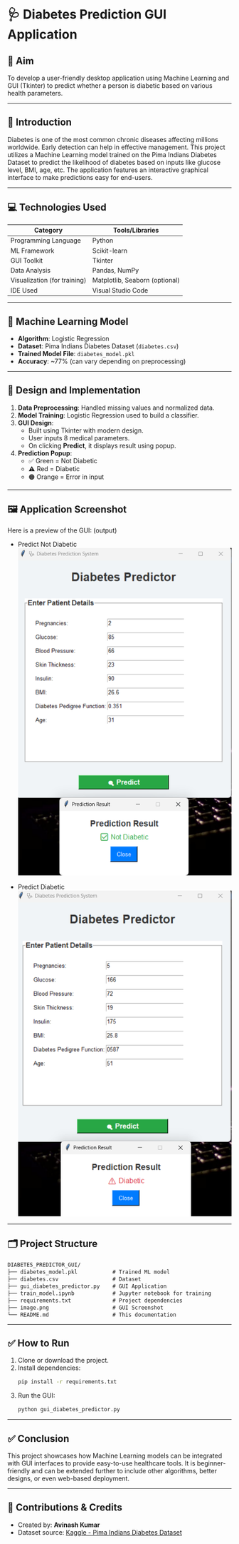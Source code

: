 
# 🩺 Diabetes Prediction GUI Application

## 🎯 Aim
To develop a user-friendly desktop application using Machine Learning and GUI (Tkinter) to predict whether a person is diabetic based on various health parameters.

---

## 📝 Introduction
Diabetes is one of the most common chronic diseases affecting millions worldwide. Early detection can help in effective management. This project utilizes a Machine Learning model trained on the Pima Indians Diabetes Dataset to predict the likelihood of diabetes based on inputs like glucose level, BMI, age, etc. The application features an interactive graphical interface to make predictions easy for end-users.

---

## 💻 Technologies Used

| Category                     | Tools/Libraries                        |
|------------------------------|----------------------------------------|
| Programming Language         | Python                                 |
| ML Framework                 | Scikit-learn                           |
| GUI Toolkit                  | Tkinter                                |
| Data Analysis                | Pandas, NumPy                          |
| Visualization (for training) | Matplotlib, Seaborn (optional)         |
| IDE Used                     | Visual Studio Code                     |

---

## 🧠 Machine Learning Model

- **Algorithm**: Logistic Regression
- **Dataset**: Pima Indians Diabetes Dataset (`diabetes.csv`)
- **Trained Model File**: `diabetes_model.pkl`
- **Accuracy**: ~77% (can vary depending on preprocessing)

---

## 🧩 Design and Implementation

1. **Data Preprocessing**: Handled missing values and normalized data.
2. **Model Training**: Logistic Regression used to build a classifier.
3. **GUI Design**:
   - Built using Tkinter with modern design.
   - User inputs 8 medical parameters.
   - On clicking **Predict**, it displays result using popup.
4. **Prediction Popup**:
   - ✅ Green = Not Diabetic
   - ⚠️ Red = Diabetic
   - 🟠 Orange = Error in input

---

## 🖼️ Application Screenshot

Here is a preview of the GUI: (output)

- Predict Not Diabetic
  ![GUI Screenshot of Not Deabetic](images/Prediction_Not_Diabetic.png)

- Predict Diabetic
  ![GUI Screenshot Of Deabetic](images/Prediction_Diabetic.png)

---

## 🗂️ Project Structure

```
DIABETES_PREDICTOR_GUI/
├── diabetes_model.pkl           # Trained ML model
├── diabetes.csv                 # Dataset
├── gui_diabetes_predictor.py    # GUI Application
├── train_model.ipynb            # Jupyter notebook for training
├── requirements.txt             # Project dependencies
├── image.png                    # GUI Screenshot
└── README.md                    # This documentation
```

---

## ✅ How to Run

1. Clone or download the project.
2. Install dependencies:
   ```bash
   pip install -r requirements.txt
   ```
3. Run the GUI:
   ```bash
   python gui_diabetes_predictor.py
   ```

---

## ✅ Conclusion

This project showcases how Machine Learning models can be integrated with GUI interfaces to provide easy-to-use healthcare tools. It is beginner-friendly and can be extended further to include other algorithms, better designs, or even web-based deployment.

---

## 🙌 Contributions & Credits

- Created by: **Avinash Kumar**
- Dataset source: [Kaggle - Pima Indians Diabetes Dataset](https://www.kaggle.com/datasets/uciml/pima-indians-diabetes-database)

